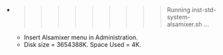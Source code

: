 * >>>>>>>>> Running inst-std-system-alsamixer.sh ...
  * Insert Alsamixer menu in Administration.
  * Disk size = 3654388K. Space Used = 4K.
